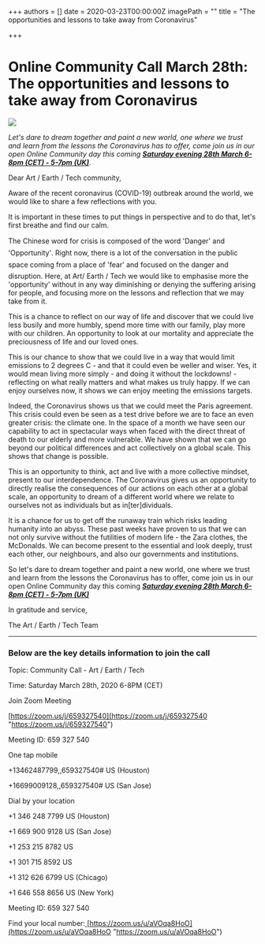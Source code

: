 +++
authors = []
date = 2020-03-23T00:00:00Z
imagePath = ""
title = "The opportunities and lessons to take away from Coronavirus"

+++
# Online Community Call March 28th: The opportunities and lessons to take away from Coronavirus

![](static/images/2020/03/23/PHOTO-2020-03-20-16-01-18.jpg)

_Let's dare to dream together and paint a new world, one where we trust and learn from the lessons the Coronavirus has to offer, come join us in our open Online Community day this coming_ [**_Saturday evening 28th March 6-8pm (CET) - 5-7pm (UK)_**](https://zoom.us/j/659327540)_._

Dear Art / Earth / Tech community,

Aware of the recent coronavirus (COVID-19) outbreak around the world, we would like to share a few reflections with you.

It is important in these times to put things in perspective and to do that, let's first breathe and find our calm.

The Chinese word for crisis is composed of the word 'Danger' and 'Opportunity'. Right now, there is a lot of the conversation in the public space coming from a place of 'fear' and focused on the danger and disruption. Here, at Art/ Earth / Tech we would like to emphasise more the 'opportunity' without in any way diminishing or denying the suffering arising for people, and focusing more on the lessons and reflection that we may take from it.

This is a chance to reflect on our way of life and discover that we could live less busily and more humbly, spend more time with our family, play more with our children. An opportunity to look at our mortality and appreciate the preciousness of life and our loved ones.

This is our chance to show that we could live in a way that would limit emissions to 2 degrees C - and that it could even be weller and wiser. Yes, it would mean living more simply - and doing it without the lockdowns! - reflecting on what really matters and what makes us truly happy. If we can enjoy ourselves now, it shows we can enjoy meeting the emissions targets.

Indeed, the Coronavirus shows us that we could meet the Paris agreement. This crisis could even be seen as a test drive before we are to face an even greater crisis: the climate one. In the space of a month we have seen our capability to act in spectacular ways when faced with the direct threat of death to our elderly and more vulnerable. We have shown that we can go beyond our political differences and act collectively on a global scale. This shows that change is possible.

This is an opportunity to think, act and live with a more collective mindset, present to our interdependence. The Coronavirus gives us an opportunity to directly realise the consequences of our actions on each other at a global scale, an opportunity to dream of a different world where we relate to ourselves not as individuals but as in\[ter\]dividuals.

It is a chance for us to get off the runaway train which risks leading humanity into an abyss. These past weeks have proven to us that we can not only survive without the futilities of modern life - the Zara clothes, the McDonalds. We can become present to the essential and look deeply, trust each other, our neighbours, and also our governments and institutions.

So let's dare to dream together and paint a new world, one where we trust and learn from the lessons the Coronavirus has to offer, come join us in our open Online Community day this coming [**_Saturday evening 28th March 6-8pm (CET) - 5-7pm (UK)_**](https://zoom.us/j/659327540)

In gratitude and service,

The Art / Earth / Tech Team

***

### **Below are the key details information to join the call**

Topic: Community Call - Art / Earth / Tech

Time: Saturday March 28th, 2020 6-8PM (CET)

Join Zoom Meeting

[https://zoom.us/j/659327540](https://zoom.us/j/659327540 "https://zoom.us/j/659327540")

Meeting ID: 659 327 540

One tap mobile

\+13462487799,,659327540# US (Houston)

\+16699009128,,659327540# US (San Jose)

Dial by your location

\+1 346 248 7799 US (Houston)

\+1 669 900 9128 US (San Jose)

\+1 253 215 8782 US

\+1 301 715 8592 US

\+1 312 626 6799 US (Chicago)

\+1 646 558 8656 US (New York)

Meeting ID: 659 327 540

Find your local number:[ ](https://zoom.us/u/aVOqa8HoO)[https://zoom.us/u/aVOqa8HoO](https://zoom.us/u/aVOqa8HoO "https://zoom.us/u/aVOqa8HoO")